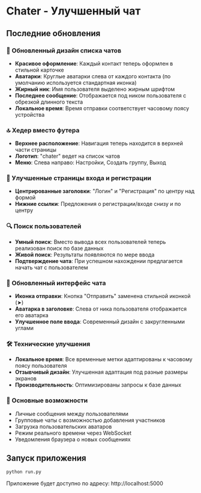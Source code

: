 # Chater - Улучшенный чат

## Последние обновления

### 🎨 Обновленный дизайн списка чатов
- **Красивое оформление**: Каждый контакт теперь оформлен в стильной карточке
- **Аватарки**: Круглые аватарки слева от каждого контакта (по умолчанию используется стандартная иконка)
- **Жирный ник**: Имя пользователя выделено жирным шрифтом
- **Последнее сообщение**: Отображается под ником пользователя с обрезкой длинного текста
- **Локальное время**: Время отправки соответствует часовому поясу устройства

### 🔝 Хедер вместо футера
- **Верхнее расположение**: Навигация теперь находится в верхней части страницы
- **Логотип**: "chater" ведет на список чатов
- **Меню**: Слева направо: Настройки, Создать группу, Выход

### 🔐 Улучшенные страницы входа и регистрации
- **Центрированные заголовки**: "Логин" и "Регистрация" по центру над формой
- **Нижние ссылки**: Предложения о регистрации/входе снизу и по центру

### 🔍 Поиск пользователей
- **Умный поиск**: Вместо вывода всех пользователей теперь реализован поиск по базе данных
- **Живой поиск**: Результаты появляются по мере ввода
- **Подтверждение чата**: При успешном нахождении предлагается начать чат с пользователем

### 💬 Обновленный интерфейс чата
- **Иконка отправки**: Кнопка "Отправить" заменена стильной иконкой (➤)
- **Аватарка в заголовке**: Слева от ника пользователя отображается его аватарка
- **Улучшенное поле ввода**: Современный дизайн с закругленными углами

### 🛠️ Технические улучшения
- **Локальное время**: Все временные метки адаптированы к часовому поясу пользователя
- **Отзывчивый дизайн**: Улучшенная адаптация под разные размеры экранов
- **Производительность**: Оптимизированы запросы к базе данных

### 🎯 Основные возможности
- Личные сообщения между пользователями
- Групповые чаты с возможностью добавления участников
- Загрузка пользовательских аватаров
- Режим реального времени через WebSocket
- Уведомления браузера о новых сообщениях

## Запуск приложения

```bash
python run.py
```

Приложение будет доступно по адресу: http://localhost:5000
